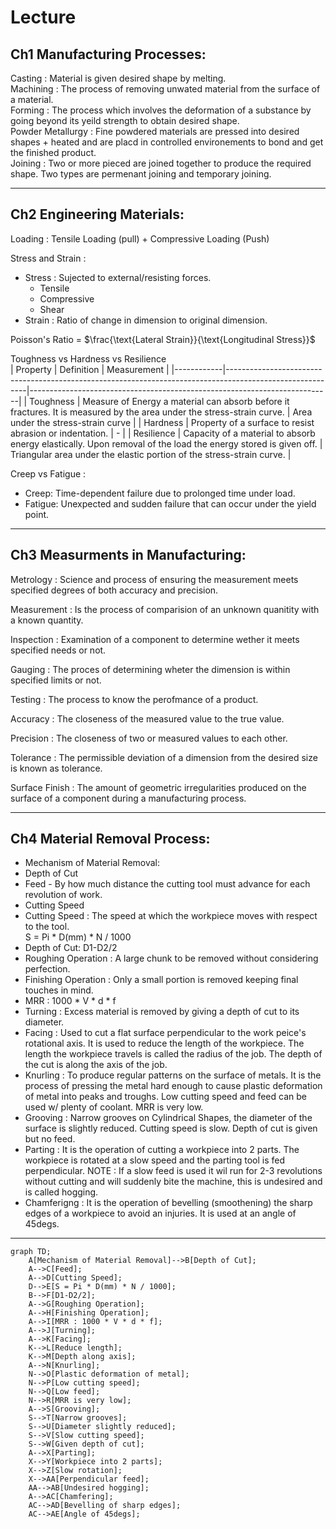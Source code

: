 # Lecture


## Ch1 Manufacturing Processes:  
  
Casting : Material is given desired shape by melting.  
Machining : The process of removing unwated material from the surface of a material.  
Forming : The process which involves the deformation of a substance by going beyond its yeild strength to obtain desired shape.  
Powder Metallurgy : Fine powdered materials are pressed into desired shapes + heated and are placd in controlled environements to bond and get the finished product.  
Joining : Two or more pieced are joined together to produce the required shape. Two types are permenant joining and temporary joining.   

---

## Ch2 Engineering Materials:

Loading : Tensile Loading (pull) + Compressive Loading (Push)

Stress and Strain :  
- Stress : Sujected to external/resisting forces.  
    - Tensile
    - Compressive
    - Shear  
- Strain : Ratio of change in dimension to original dimension. 

Poisson's Ratio = $\frac{\text{Lateral Strain}}{\text{Longitudinal Stress}}$

Toughness vs Hardness vs Resilience  
| Property   | Definition                                                                                               | Measurement                                                                |
|------------|----------------------------------------------------------------------------------------------------------|---------------------------------------------------------------------------|
| Toughness  | Measure of Energy a material can absorb before it fractures. It is measured by the area under the stress-strain curve. | Area under the stress-strain curve                                          |
| Hardness   | Property of a surface to resist abrasion or indentation.                                                  | -                                                                         |
| Resilience | Capacity of a material to absorb energy elastically. Upon removal of the load the energy stored is given off. | Triangular area under the elastic portion of the stress-strain curve.    |


Creep vs Fatigue :

- Creep: Time-dependent failure due to prolonged time under load. 
- Fatigue: Unexpected and sudden failure that can occur under the yield point.

---

## Ch3 Measurments in Manufacturing:

Metrology : Science and process of ensuring the measurement meets specified degrees of both accuracy and precision. 

Measurement : Is the process of comparision of an unknown quanitity with a known quantity.

Inspection : Examination of a component to determine wether it meets specified needs or not.

Gauging : The proces of determining wheter the dimension is within specified limits or not. 

Testing : The process to know the perofmance of a product. 

Accuracy : The closeness of the measured value to the true value.
 
Precision : The closeness of two or measured values to each other. 

Tolerance : The permissible deviation of a dimension from the desired size is known as tolerance. 

Surface Finish : The amount of geometric irregularities produced on the surface of a component during a manufacturing process.  

---

## Ch4 Material Removal Process:

- Mechanism of Material Removal:  
- Depth of Cut  
- Feed - By how much distance the cutting tool must advance for each revolution of work.  
- Cutting Speed 
- Cutting Speed : The speed at which the workpiece moves with respect to the tool.  
S = Pi * D(mm) * N / 1000 
- Depth of Cut: D1-D2/2  
- Roughing Operation : A large chunk to be removed without considering perfection.  
- Finishing Operation : Only a small portion is removed keeping final touches in mind.
- MRR : 1000 * V * d * f  
- Turning : Excess material is removed by giving a depth of cut to its diameter.  
- Facing : Used to cut a flat surface perpendicular to the work peice's rotational axis. It is used to reduce the length of the workpiece. The length the workpiece travels is called the radius of the job. The depth of the cut is along the axis of the job.  
- Knurling : To produce regular patterns on the surface of metals. It is the process of pressing the metal hard enough to cause plastic deformation of metal into peaks and troughs. Low cutting speed and feed can be used w/ plenty of coolant. MRR is very low.  
- Grooving : Narrow grooves on Cylindrical Shapes, the diameter of the surface is slightly reduced. Cutting speed is slow. Depth of cut is given but no feed.  
- Parting : It is the operation of cutting a workpiece into 2 parts. The workpiece is rotated at a slow speed and the parting tool is fed perpendicular. NOTE : If a slow feed is used it wil run for 2-3 revolutions without cutting and will suddenly bite the machine, this is undesired and is called hogging.  
- Chamferigng : It is the operation of bevelling (smoothening) the sharp edges of a workpiece to avoid an injuries. It is used at an angle of 45degs.

---
```mermaid
graph TD;
    A[Mechanism of Material Removal]-->B[Depth of Cut];
    A-->C[Feed];
    A-->D[Cutting Speed];
    D-->E[S = Pi * D(mm) * N / 1000];
    B-->F[D1-D2/2];
    A-->G[Roughing Operation];
    A-->H[Finishing Operation];
    A-->I[MRR : 1000 * V * d * f];
    A-->J[Turning];
    A-->K[Facing];
    K-->L[Reduce length];
    K-->M[Depth along axis];
    A-->N[Knurling];
    N-->O[Plastic deformation of metal];
    N-->P[Low cutting speed];
    N-->Q[Low feed];
    N-->R[MRR is very low];
    A-->S[Grooving];
    S-->T[Narrow grooves];
    S-->U[Diameter slightly reduced];
    S-->V[Slow cutting speed];
    S-->W[Given depth of cut];
    A-->X[Parting];
    X-->Y[Workpiece into 2 parts];
    X-->Z[Slow rotation];
    X-->AA[Perpendicular feed];
    AA-->AB[Undesired hogging];
    A-->AC[Chamfering];
    AC-->AD[Bevelling of sharp edges];
    AC-->AE[Angle of 45degs];
```